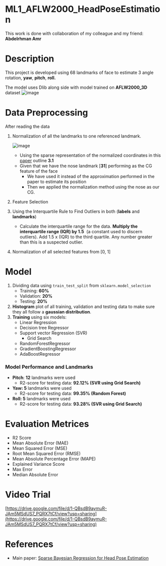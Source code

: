 # ML1_AFLW2000_HeadPoseEstimation
This work is done with collaboration of my colleague and my friend: **Abdelrhman Amr**

# Description

This project is developed using 68 landmarks of face to estimate 3 angle rotation, **yaw**, **pitch**, **roll.** 

The model uses Dlib along side with model trained on **AFLW2000_3D** dataset
![image](https://user-images.githubusercontent.com/54750418/174401818-c7139533-09f6-497a-9394-98ff5a80988e.png)


# Data Preprocessing

After reading the data 

1. Normalization of all the landmarks to one referenced landmark.
    
    ![image](https://user-images.githubusercontent.com/54750418/174401870-722df03f-03ad-4a23-8097-520a1fc1c535.png)
    
    - Using the sparse representation of the normalized coordinates in this [paper](https://github.com/Abdelrhman-Amr-98/Head-Pose-Estimation/blob/main/Sources%20and%20References/%5B1%5D%20Sparse_Bayesian_Regression_for_Head_Pose_Estimation.pdf) outline **3.1**
    - Given that we have the nose landmark [**31**] performing as the CG feature of the face
        - We have used it instead of the approximation performed in the paper to estimate its position
        - Then we applied the normalization method using the nose as our CG.
2. Feature Selection
3. Using the Interquartile Rule to Find Outliers in both (**labels** and **landmarks**)
    - Calculate the interquartile range for the data. **Multiply the interquartile range (IQR) by 1.5**
     (a constant used to discern outliers). Add 1.5 x (IQR) to the third quartile. Any number greater than this is a suspected outlier.
4. Normalization of all selected features from [0, 1]

# Model

1. Dividing data using `train_test_split` from `sklearn.model_selection`
    - Training: **60%**
    - Validation: **20%**
    - Testing: **20%**
2. **Histogram** plot of all training, validation and testing data to make sure they all follow a **gaussian distribution**.
3. **Training** using six models:
    - Linear Regression
    - Decision tree Regressor
    - Support vector Regression (SVR)
        - Grid Search
    - RandomForestRegressor
    - GradientBoostingRegressor
    - AdaBoostRegressor

### Model Performance and **Landmarks**

- **Pitch**: **12** landmarks were used
    - R2-score for testing data: **92.12% (SVR using Grid Search)**
- **Yaw: 5** landmarks were used
    - R2-score for testing data: **99.35% (Random Forest)**
- **Roll: 5** landmarks were used
    - R2-score for testing data: **93.28% (SVR using Grid Search)**

# Evaluation Metrices

- R2 Score
- Mean Absolute Error (MAE)
- Mean Squared Error (MSE)
- Root Mean Squared Error (RMSE)
- Mean Absolute Percentage Error (MAPE)
- Explained Variance Score
- Max Error
- Median Absolute Error

# Video Trial

[https://drive.google.com/file/d/1-QBsdB9aymuR-JAm5MSdUS7_PQRX7tCf/view?usp=sharing](https://drive.google.com/file/d/1-QBsdB9aymuR-JAm5MSdUS7_PQRX7tCf/view?usp=sharing)

# References

- Main paper:  [Sparse Bayesian Regression for Head Pose Estimation](https://github.com/DinaZakaria/ML1_AFLW2000_HeadPoseEstimation/blob/master/Papers/Sparse_Bayesian_Regression_for_Head_Pose_Estimatio.pdf)
